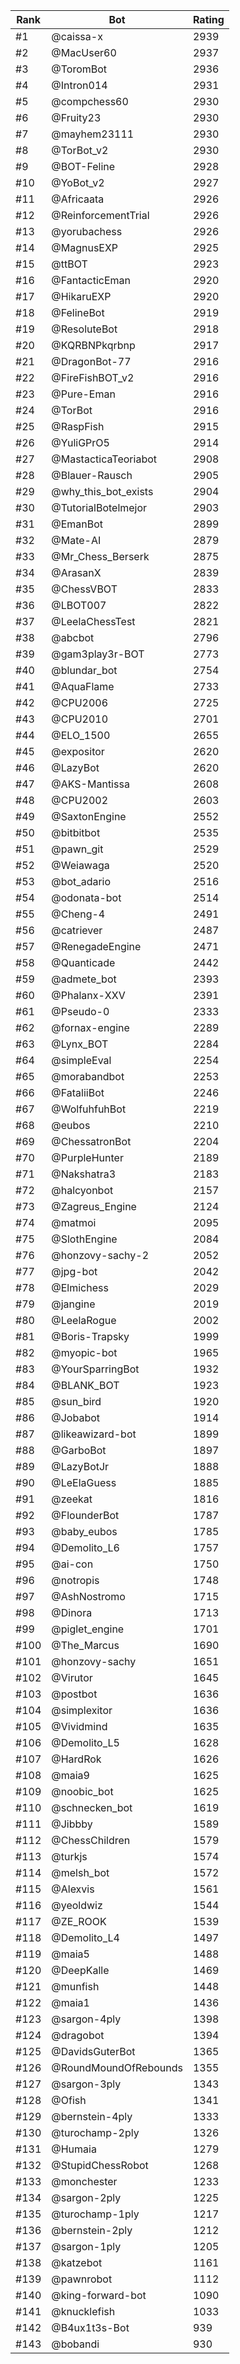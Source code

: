 Rank|Bot|Rating
---|---|---
#1|@caissa-x|2939
#2|@MacUser60|2937
#3|@ToromBot|2936
#4|@Intron014|2931
#5|@compchess60|2930
#6|@Fruity23|2930
#7|@mayhem23111|2930
#8|@TorBot_v2|2930
#9|@BOT-Feline|2928
#10|@YoBot_v2|2927
#11|@Africaata|2926
#12|@ReinforcementTrial|2926
#13|@yorubachess|2926
#14|@MagnusEXP|2925
#15|@ttBOT|2923
#16|@FantacticEman|2920
#17|@HikaruEXP|2920
#18|@FelineBot|2919
#19|@ResoluteBot|2918
#20|@KQRBNPkqrbnp|2917
#21|@DragonBot-77|2916
#22|@FireFishBOT_v2|2916
#23|@Pure-Eman|2916
#24|@TorBot|2916
#25|@RaspFish|2915
#26|@YuliGPrO5|2914
#27|@MastacticaTeoriabot|2908
#28|@Blauer-Rausch|2905
#29|@why_this_bot_exists|2904
#30|@TutorialBotelmejor|2903
#31|@EmanBot|2899
#32|@Mate-AI|2879
#33|@Mr_Chess_Berserk|2875
#34|@ArasanX|2839
#35|@ChessVBOT|2833
#36|@LBOT007|2822
#37|@LeelaChessTest|2821
#38|@abcbot|2796
#39|@gam3play3r-BOT|2773
#40|@blundar_bot|2754
#41|@AquaFlame|2733
#42|@CPU2006|2725
#43|@CPU2010|2701
#44|@ELO_1500|2655
#45|@expositor|2620
#46|@LazyBot|2620
#47|@AKS-Mantissa|2608
#48|@CPU2002|2603
#49|@SaxtonEngine|2552
#50|@bitbitbot|2535
#51|@pawn_git|2529
#52|@Weiawaga|2520
#53|@bot_adario|2516
#54|@odonata-bot|2514
#55|@Cheng-4|2491
#56|@catriever|2487
#57|@RenegadeEngine|2471
#58|@Quanticade|2442
#59|@admete_bot|2393
#60|@Phalanx-XXV|2391
#61|@Pseudo-0|2333
#62|@fornax-engine|2289
#63|@Lynx_BOT|2284
#64|@simpleEval|2254
#65|@morabandbot|2253
#66|@FataliiBot|2246
#67|@WolfuhfuhBot|2219
#68|@eubos|2210
#69|@ChessatronBot|2204
#70|@PurpleHunter|2189
#71|@Nakshatra3|2183
#72|@halcyonbot|2157
#73|@Zagreus_Engine|2124
#74|@matmoi|2095
#75|@SlothEngine|2084
#76|@honzovy-sachy-2|2052
#77|@jpg-bot|2042
#78|@Elmichess|2029
#79|@jangine|2019
#80|@LeelaRogue|2002
#81|@Boris-Trapsky|1999
#82|@myopic-bot|1965
#83|@YourSparringBot|1932
#84|@BLANK_BOT|1923
#85|@sun_bird|1920
#86|@Jobabot|1914
#87|@likeawizard-bot|1899
#88|@GarboBot|1897
#89|@LazyBotJr|1888
#90|@LeElaGuess|1885
#91|@zeekat|1816
#92|@FlounderBot|1787
#93|@baby_eubos|1785
#94|@Demolito_L6|1757
#95|@ai-con|1750
#96|@notropis|1748
#97|@AshNostromo|1715
#98|@Dinora|1713
#99|@piglet_engine|1701
#100|@The_Marcus|1690
#101|@honzovy-sachy|1651
#102|@Virutor|1645
#103|@postbot|1636
#104|@simplexitor|1636
#105|@Vividmind|1635
#106|@Demolito_L5|1628
#107|@HardRok|1626
#108|@maia9|1625
#109|@noobic_bot|1625
#110|@schnecken_bot|1619
#111|@Jibbby|1589
#112|@ChessChildren|1579
#113|@turkjs|1574
#114|@melsh_bot|1572
#115|@Alexvis|1561
#116|@yeoldwiz|1544
#117|@ZE_ROOK|1539
#118|@Demolito_L4|1497
#119|@maia5|1488
#120|@DeepKalle|1469
#121|@munfish|1448
#122|@maia1|1436
#123|@sargon-4ply|1398
#124|@dragobot|1394
#125|@DavidsGuterBot|1365
#126|@RoundMoundOfRebounds|1355
#127|@sargon-3ply|1343
#128|@Ofish|1341
#129|@bernstein-4ply|1333
#130|@turochamp-2ply|1326
#131|@Humaia|1279
#132|@StupidChessRobot|1268
#133|@monchester|1233
#134|@sargon-2ply|1225
#135|@turochamp-1ply|1217
#136|@bernstein-2ply|1212
#137|@sargon-1ply|1205
#138|@katzebot|1161
#139|@pawnrobot|1112
#140|@king-forward-bot|1090
#141|@knucklefish|1033
#142|@B4ux1t3s-Bot|939
#143|@bobandi|930
